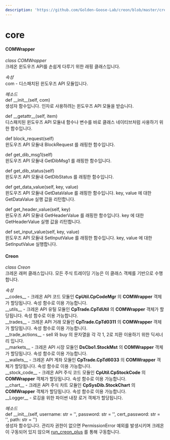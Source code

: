 ```yaml
---
description: 'https://github.com/Golden-Goose-Lab/creon/blob/master/creon/core.py'
---
```


# core

#### COMWrapper

_class COMWrapper_  
크레온 윈도우즈 API를 손쉽게 다루기 위한 래핑 클래스입니다. 

_속성_  
com - 디스패치된 윈도우즈 API 모듈입니다.

_메소드_  
def \_\_init\_\_\(self, com\)  
생성자 함수입니다. 인자로 사용하려는 윈도우즈 API 모듈을 받습니다.

def \_\_getattr\_\_\(self, item\)  
디스패치된 윈도우즈 API 모듈내 함수나 변수를 바로 클래스 네이티브처럼 사용하기 위한 함수입니다.  
  
def block\_request\(self\)  
윈도우즈 API 모듈내 BlockRequest 를 래핑한 함수입니다.  
  
def get\_dib\_msg1\(self\)  
윈도우즈 API 모듈내 GetDibMsg1 를 래핑한 함수입니다.  
  
def get\_dib\_status\(self\)  
윈도우즈 API 모듈내 GetDibStatus 를 래핑한 함수입니다.  
  
def get\_data\_value\(self, key, value\)  
윈도우즈 API 모듈내 GetDataValue 를 래핑한 함수입니다. key, value 에 대한 GetDataValue 실행 값을 리턴합니다.  
  
def get\_header\_value\(self, key\)  
윈도우즈 API 모듈내 GetHeaderValue 를 래핑한 함수입니다. key 에 대한 GetHeaderValue 실행 값을 리턴합니다.  
  
def set\_input\_value\(self, key, value\)  
윈도우즈 API 모듈내 SetInputValue 를 래핑한 함수입니다. key, value 에 대한 SetInputValue 실행합니다.





#### Creon

_class Creon_  
크레온 래퍼 클래스입니다. 모든 주식 트레이딩 기능은 이 클래스 객체를 기반으로 수행합니다.

_속성_  
\_\_codes\_\_ - 크레온 API 코드 모듈인 **CpUtil.CpCodeMgr** 의 **COMWrapper** 객체가 할당됩니다. 속성 함수로 이용 가능합니다.  
\_\_utils\_\_ - 크레온 API 유틸 모듈인 **CpTrade.CpTdUtil** 의 **COMWrapper** 객체가 할당됩니다. 속성 함수로 이용 가능합니다.  
\_\_trades\_\_ - 크레온 API 거래 모듈인 **CpTrade.CpTd0311** 의 **COMWrapper** 객체가 할당됩니다. 속성 함수로 이용 가능합니다.  
\_\_trade\_actions\_\_ - sell 와 buy 의 문자열을 각 각 1, 2로 치환 이용하기 위한 딕셔너리 입니다.  
\_\_markets\_\_ - 크레온 API 시장 모듈인 **DsCbo1.StockMst** 의 **COMWrapper** 객체가 할당됩니다. 속성 함수로 이용 가능합니다.  
\_\_wallets\_\_ - 크레온 API 계좌 모듈인 **CpTrade.CpTd6033** 의 **COMWrapper** 객체가 할당됩니다. 속성 함수로 이용 가능합니다.  
\_\_stock\_code\_\_ - 크레온 API 주식 코드 모듈인 **CpUtil.CpStockCode** 의 **COMWrapper** 객체가 할당됩니다. 속성 함수로 이용 가능합니다.  
\_\_chart\_\_ - 크레온 API 주식 차트 모듈인 **CpSysDib.StockChart** 의 **COMWrapper** 객체가 할당됩니다. 속성 함수로 이용 가능합니다.  
\_\_Logger\_\_ - 로깅을 위한 파이썬 내장 로거 객체가 할당됩니다.

_메소드_  
def \_\_init\_\_\(self, username: str = '', password: str = '', cert\_password: str = '', path: str = ''\)  
생성자 함수입니다. 관리자 권한이 없으면 PermissionError 예외를 발생시키며 크레온이 구동되어 있지 않으며 [run\_creon\_plus](utils.md#run_creon_plus) 를 통해 구동합니다.  


